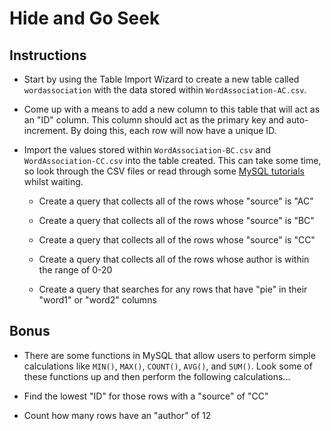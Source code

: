 # Hide and Go Seek

## Instructions

* Start by using the Table Import Wizard to create a new table called `wordassociation` with the data stored within `WordAssociation-AC.csv`.

* Come up with a means to add a new column to this table that will act as an "ID" column. This column should act as the primary key and auto-increment. By doing this, each row will now have a unique ID.

* Import the values stored within `WordAssociation-BC.csv` and `WordAssociation-CC.csv` into the table created. This can take some time, so look through the CSV files or read through some [MySQL tutorials](https://www.w3schools.com/sql/) whilst waiting.

  * Create a query that collects all of the rows whose "source" is "AC"

  * Create a query that collects all of the rows whose "source" is "BC"

  * Create a query that collects all of the rows whose "source" is "CC"

  * Create a query that collects all of the rows whose author is within the range of 0-20

  * Create a query that searches for any rows that have "pie" in their "word1" or "word2" columns

## Bonus

* There are some functions in MySQL that allow users to perform simple calculations like `MIN()`, `MAX()`, `COUNT()`, `AVG()`, and `SUM()`. Look some of these functions up and then perform the following calculations...

* Find the lowest "ID" for those rows with a "source" of "CC"

* Count how many rows have an "author" of 12
